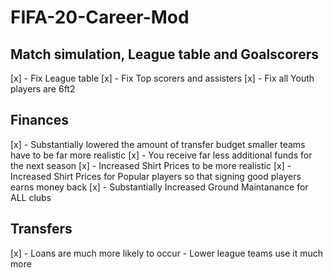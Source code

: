 # FIFA-20-Career-Mod

## Match simulation, League table and Goalscorers
[x] - Fix League table
[x] - Fix Top scorers and assisters
[x] - Fix all Youth players are 6ft2

## Finances
[x] - Substantially lowered the amount of transfer budget smaller teams have to be far more realistic
[x] - You receive far less additional funds for the next season
[x] - Increased Shirt Prices to be more realistic
[x] - Increased Shirt Prices for Popular players so that signing good players earns money back
[x] - Substantially Increased Ground Maintanance for ALL clubs

## Transfers
[x] - Loans are much more likely to occur - Lower league teams use it much more
